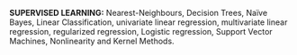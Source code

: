**SUPERVISED LEARNING:** Nearest-Neighbours, Decision Trees, Naïve Bayes, Linear Classification, univariate linear regression, multivariate linear regression, regularized regression, Logistic regression, Support Vector Machines, Nonlinearity and Kernel Methods.